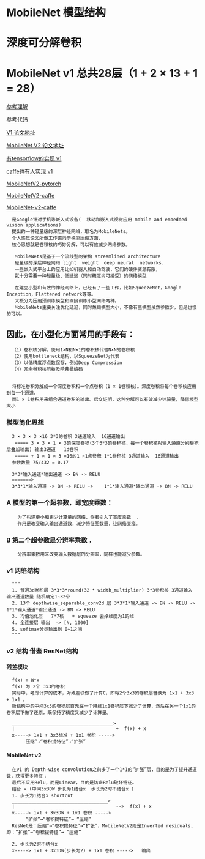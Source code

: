 # MobileNet 模型结构
# 深度可分解卷积
# MobileNet v1 总共28层（1 + 2 × 13 + 1 = 28） 
[参考理解](https://blog.csdn.net/wfei101/article/details/78310226)

[参考代码](https://github.com/Zehaos/MobileNet/blob/master/nets/mobilenet.py)

[V1 论文地址](https://arxiv.org/pdf/1704.04861.pdf)

[MobileNet V2 论文地址](https://arxiv.org/pdf/1801.04381.pdf)

[有tensorflow的实现 v1](https://github.com/tensorflow/models/blob/master/slim/nets/mobilenet_v1.md)

[caffe也有人实现 v1](https://github.com/shicai/MobileNet-Caffe)

[MobileNetV2-pytorch](https://github.com/Randl/MobileNetV2-pytorch)

[MobileNetV2-caffe](https://github.com/suzhenghang/MobileNetv2/tree/master/.gitignore)

[MobileNet-v2-caffe](https://github.com/austingg/MobileNet-v2-caffe)

      是Google针对手机等嵌入式设备(  移动和嵌入式视觉应用 mobile and embedded vision applications)
      提出的一种轻量级的深层神经网络，取名为MobileNets。
      个人感觉论文所做工作偏向于模型压缩方面，
      核心思想就是卷积核的巧妙分解，可以有效减少网络参数。

       MobileNets是基于一个流线型的架构 streamlined architecture 
       轻量级的深层神经网络 light  weight  deep neural  networks.
       一些嵌入式平台上的应用比如机器人和自动驾驶，它们的硬件资源有限，
       就十分需要一种轻量级、低延迟（同时精度尚可接受）的网络模型

       在建立小型和有效的神经网络上，已经有了一些工作，比如SqueezeNet，Google Inception，Flattened network等等。
       大概分为压缩预训练模型和直接训练小型网络两种。
       MobileNets主要关注优化延迟，同时兼顾模型大小，不像有些模型虽然参数少，但是也慢的可以。
 
##  因此，在小型化方面常用的手段有：
      （1）卷积核分解，使用1×N和N×1的卷积核代替N×N的卷积核
      （2）使用bottleneck结构，以SqueezeNet为代表
      （3）以低精度浮点数保存，例如Deep Compression
      （4）冗余卷积核剪枝及哈弗曼编码


      将标准卷积分解成一个深度卷积和一个点卷积（1 × 1卷积核）。深度卷积将每个卷积核应用到每一个通道，
      而1 × 1卷积用来组合通道卷积的输出。后文证明，这种分解可以有效减少计算量，降低模型大小
### 模型简化思想
      3 × 3 × 3 ×16 3*3的卷积 3通道输入  16通道输出
       ===== 3 × 3 × 1 × 3的深度卷积(3个3*3的卷积核，每一个卷积核对输入通道分别卷积后叠加输出) 输出3通道   1d卷积
       ===== + 1 × 1 × 3 ×16的1 ×1点卷积 1*1卷积核 3通道输入  16通道输出
      参数数量 75/432 = 0.17

      3*3*输入通道*输出通道 -> BN -> RELU
      =======>
      3*3*1*输入通道 -> BN -> RELU ->    1*1*输入通道*输出通道 -> BN -> RELU


### A 模型的第一个超参数，即宽度乘数：
        为了构建更小和更少计算量的网络，作者引入了宽度乘数  ，
        作用是改变输入输出通道数，减少特征图数量，让网络变瘦。
###   B 第二个超参数是分辨率乘数  ，
        分辨率乘数用来改变输入数据层的分辨率，同样也能减少参数。
### v1 网络结构 
      """
      1. 普通3d卷积层 3*3*3*round(32 * width_multiplier) 3*3卷积核 3通道输入 输出通道数量 随机确定1~32个
      2. 13个 depthwise_separable_conv2d 层 3*3*1*输入通道 -> BN -> RELU ->  1*1*输入通道*输出通道 -> BN -> RELU
      3. 均值池化层	 7*7核	+ squeeze 去掉维度为1的维
      4. 全连接层 输出  -> [N, 1000]
      5. softmax分类输出到 0~1之间
      """
### v2 结构 借鉴 ResNet结构
#### 残差模块
      f(x) + W*x
      f(x) 为 2个 3x3的卷积
      实际中，考虑计算的成本，对残差块做了计算C，即将2个3x3的卷积层替换为 1x1 + 3x3 + 1x1 。
      新结构中的中间3x3的卷积层首先在一个降维1x1卷积层下减少了计算，然后在另一个1x1的卷积层下做了还原，既保持了精度又减少了计算量。
      
      _____________________________________>
      |                                     +  f(x) + x
      x-----> 1x1 + 3x3标准 + 1x1 卷积 ----->  
           压缩”→“卷积提特征”→“扩张”
#### MobileNet v2
      在v1 的 Depth-wise convolution之前多了一个1*1的“扩张”层，目的是为了提升通道数，获得更多特征；
      最后不采用Relu，而是Linear，目的是防止Relu破坏特征。
      结合 x (中间3x3DW 步长为1结合x  步长为2时不结合x )
      1. 步长为1结合x shortcut
      ___________________________________>
      |                                     -->  f(x) + x
      x-----> 1x1 + 3x3DW + 1x1 卷积 ----->  
           “扩张”→“卷积提特征”→ “压缩”
      ResNet是：压缩”→“卷积提特征”→“扩张”，MobileNetV2则是Inverted residuals,即：“扩张”→“卷积提特征”→ “压缩”
      
      2. 步长为2时不结合x 
      x-----> 1x1 + 3x3DW(步长为2) + 1x1 卷积 ----->   输出
      
      
      
      
      
